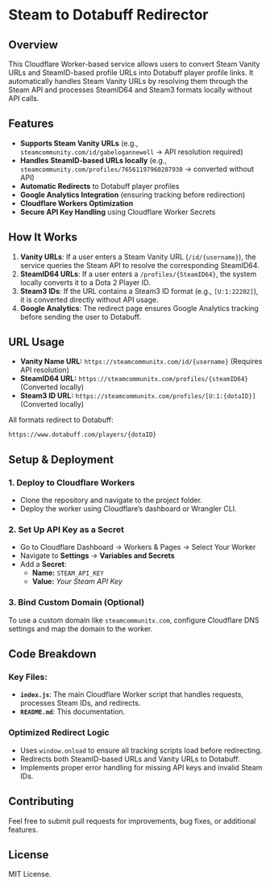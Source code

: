 # Steam to Dotabuff Redirector

## Overview
This Cloudflare Worker-based service allows users to convert Steam Vanity URLs and SteamID-based profile URLs into Dotabuff player profile links. It automatically handles Steam Vanity URLs by resolving them through the Steam API and processes SteamID64 and Steam3 formats locally without API calls.

## Features
- **Supports Steam Vanity URLs** (e.g., `steamcommunity.com/id/gabelogannewell` → API resolution required)
- **Handles SteamID-based URLs locally** (e.g., `steamcommunity.com/profiles/76561197960287930` → converted without API)
- **Automatic Redirects** to Dotabuff player profiles
- **Google Analytics Integration** (ensuring tracking before redirection)
- **Cloudflare Workers Optimization**
- **Secure API Key Handling** using Cloudflare Worker Secrets

## How It Works
1. **Vanity URLs**: If a user enters a Steam Vanity URL (`/id/{username}`), the service queries the Steam API to resolve the corresponding SteamID64.
2. **SteamID64 URLs**: If a user enters a `/profiles/{SteamID64}`, the system locally converts it to a Dota 2 Player ID.
3. **Steam3 IDs**: If the URL contains a Steam3 ID format (e.g., `[U:1:22202]`), it is converted directly without API usage.
4. **Google Analytics**: The redirect page ensures Google Analytics tracking before sending the user to Dotabuff.

## URL Usage
- **Vanity Name URL:** `https://steamcommunitx.com/id/{username}` (Requires API resolution)
- **SteamID64 URL:** `https://steamcommunitx.com/profiles/{steamID64}` (Converted locally)
- **Steam3 ID URL:** `https://steamcommunitx.com/profiles/[U:1:{dotaID}]` (Converted locally)

All formats redirect to Dotabuff:
```
https://www.dotabuff.com/players/{dotaID}
```

## Setup & Deployment
### 1. Deploy to Cloudflare Workers
- Clone the repository and navigate to the project folder.
- Deploy the worker using Cloudflare’s dashboard or Wrangler CLI.

### 2. Set Up API Key as a Secret
- Go to Cloudflare Dashboard → Workers & Pages → Select Your Worker
- Navigate to **Settings** → **Variables and Secrets**
- Add a **Secret**:
  - **Name:** `STEAM_API_KEY`
  - **Value:** *Your Steam API Key*

### 3. Bind Custom Domain (Optional)
To use a custom domain like `steamcommunitx.com`, configure Cloudflare DNS settings and map the domain to the worker.

## Code Breakdown
### Key Files:
- **`index.js`**: The main Cloudflare Worker script that handles requests, processes Steam IDs, and redirects.
- **`README.md`**: This documentation.

### Optimized Redirect Logic
- Uses `window.onload` to ensure all tracking scripts load before redirecting.
- Redirects both SteamID-based URLs and Vanity URLs to Dotabuff.
- Implements proper error handling for missing API keys and invalid Steam IDs.

## Contributing
Feel free to submit pull requests for improvements, bug fixes, or additional features.

## License
MIT License.

